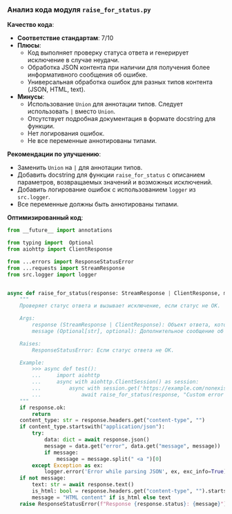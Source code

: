 ### **Анализ кода модуля `raise_for_status.py`**

**Качество кода**:
- **Соответствие стандартам**: 7/10
- **Плюсы**:
    - Код выполняет проверку статуса ответа и генерирует исключение в случае неудачи.
    - Обработка JSON контента при наличии для получения более информативного сообщения об ошибке.
    - Универсальная обработка ошибок для разных типов контента (JSON, HTML, text).
- **Минусы**:
    - Использование `Union` для аннотации типов. Следует использовать `|` вместо `Union`.
    - Отсутствует подробная документация в формате docstring для функции.
    - Нет логирования ошибок.
    - Не все переменные аннотированы типами.

**Рекомендации по улучшению**:
- Заменить `Union` на `|` для аннотации типов.
- Добавить docstring для функции `raise_for_status` с описанием параметров, возвращаемых значений и возможных исключений.
- Добавить логирование ошибок с использованием `logger` из `src.logger`.
- Все переменные должны быть аннотированы типами.

**Оптимизированный код**:
```python
from __future__ import annotations

from typing import  Optional
from aiohttp import ClientResponse

from ...errors import ResponseStatusError
from ...requests import StreamResponse
from src.logger import logger


async def raise_for_status(response: StreamResponse | ClientResponse, message: Optional[str] = None) -> None:
    """
    Проверяет статус ответа и вызывает исключение, если статус не OK.

    Args:
        response (StreamResponse | ClientResponse): Объект ответа, который нужно проверить.
        message (Optional[str], optional): Дополнительное сообщение об ошибке. По умолчанию None.

    Raises:
        ResponseStatusError: Если статус ответа не OK.

    Example:
        >>> async def test():
        ...     import aiohttp
        ...     async with aiohttp.ClientSession() as session:
        ...         async with session.get('https://example.com/nonexistent') as response:
        ...             await raise_for_status(response, "Custom error message")
    """
    if response.ok:
        return
    content_type: str = response.headers.get("content-type", "")
    if content_type.startswith("application/json"):
        try:
            data: dict = await response.json()
            message = data.get("error", data.get("message", message))
            if message:
                message = message.split(" <a ")[0]
        except Exception as ex:
            logger.error('Error while parsing JSON', ex, exc_info=True) # логирование ошибок при парсинге JSON
    if not message:
        text: str = await response.text()
        is_html: bool = response.headers.get("content-type", "").startswith("text/html") or text.startswith("<!DOCTYPE")
        message = "HTML content" if is_html else text
    raise ResponseStatusError(f"Response {response.status}: {message}")